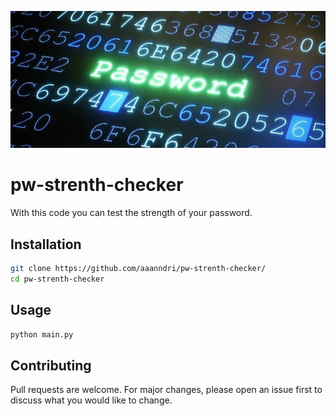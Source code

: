 ![image](https://github.com/aaanndri/pw-strenth-checker/blob/main/Password-Strength-Checker.jpg) 

# pw-strenth-checker

With this code you can test the strength of your password.

## Installation

```bash
git clone https://github.com/aaanndri/pw-strenth-checker/
cd pw-strenth-checker
```

## Usage

```bash
python main.py
```

## Contributing
Pull requests are welcome. For major changes, please open an issue first to discuss what you would like to change.
